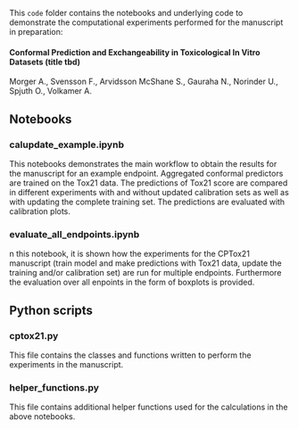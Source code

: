 This `code` folder contains the notebooks and underlying code to demonstrate the computational experiments performed for the manuscript in preparation:  
#### Conformal Prediction and Exchangeability in Toxicological In Vitro Datasets (title tbd)
Morger A., Svensson F., Arvidsson McShane S., Gauraha N., Norinder U., Spjuth O., Volkamer A.

## Notebooks
### calupdate_example.ipynb
This notebooks demonstrates the main workflow to obtain the results for the manuscript for an example endpoint.
 Aggregated conformal predictors are trained on the Tox21 data.
 The predictions of Tox21 score are compared in different experiments with and without updated calibration sets 
 as well as with updating the complete training set. The predictions are evaluated with calibration plots.
### evaluate_all_endpoints.ipynb
n this notebook, it is shown how the experiments for the CPTox21 manuscript (train model and make predictions with 
Tox21 data, update the training and/or calibration set) are run for multiple endpoints. Furthermore the evaluation
 over all enpoints in the form of boxplots is provided.

## Python scripts
### cptox21.py
This file contains the classes and functions written to perform the experiments in the manuscript. 
### helper_functions.py
This file contains additional helper functions used for the calculations in the above notebooks.